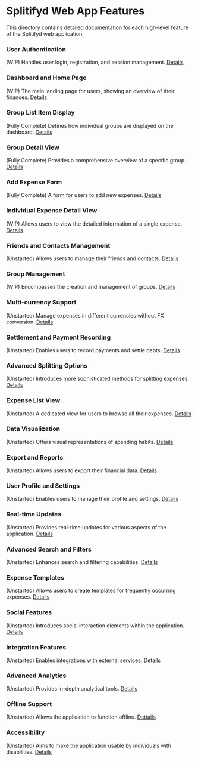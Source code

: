 # Splitifyd Web App Features

This directory contains detailed documentation for each high-level feature of the Splitifyd web application.

### User Authentication
(WIP) Handles user login, registration, and session management.
[Details](user-authentication.md)

### Dashboard and Home Page
(WIP) The main landing page for users, showing an overview of their finances.
[Details](dashboard-home-page.md)

### Group List Item Display
(Fully Complete) Defines how individual groups are displayed on the dashboard.
[Details](group-list-item-display.md)

### Group Detail View
(Fully Complete) Provides a comprehensive overview of a specific group.
[Details](group-detail-view.md)

### Add Expense Form
(Fully Complete) A form for users to add new expenses.
[Details](add-expense-form.md)

### Individual Expense Detail View
(WIP) Allows users to view the detailed information of a single expense.
[Details](individual-expense-detail-view.md)

### Friends and Contacts Management
(Unstarted) Allows users to manage their friends and contacts.
[Details](friends-contacts-management.md)

### Group Management
(WIP) Encompasses the creation and management of groups.
[Details](group-management.md)

### Multi-currency Support
(Unstarted) Manage expenses in different currencies without FX conversion.
[Details](multi-currency-support.md)

### Settlement and Payment Recording
(Unstarted) Enables users to record payments and settle debts.
[Details](settlement-payment-recording.md)

### Advanced Splitting Options
(Unstarted) Introduces more sophisticated methods for splitting expenses.
[Details](advanced-splitting-options.md)

### Expense List View
(Unstarted) A dedicated view for users to browse all their expenses.
[Details](expense-list-view.md)

### Data Visualization
(Unstarted) Offers visual representations of spending habits.
[Details](data-visualization.md)

### Export and Reports
(Unstarted) Allows users to export their financial data.
[Details](export-reports.md)

### User Profile and Settings
(Unstarted) Enables users to manage their profile and settings.
[Details](user-profile-settings.md)

### Real-time Updates
(Unstarted) Provides real-time updates for various aspects of the application.
[Details](real-time-updates.md)

### Advanced Search and Filters
(Unstarted) Enhances search and filtering capabilities.
[Details](advanced-search-filters.md)

### Expense Templates
(Unstarted) Allows users to create templates for frequently occurring expenses.
[Details](expense-templates.md)

### Social Features
(Unstarted) Introduces social interaction elements within the application.
[Details](social-features.md)

### Integration Features
(Unstarted) Enables integrations with external services.
[Details](integration-features.md)

### Advanced Analytics
(Unstarted) Provides in-depth analytical tools.
[Details](advanced-analytics.md)

### Offline Support
(Unstarted) Allows the application to function offline.
[Dettails](offline-support.md)

### Accessibility
(Unstarted) Aims to make the application usable by individuals with disabilities.
[Details](accessibility.md)
